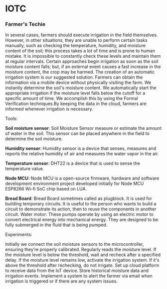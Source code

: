 # IOTC
### Farmer's Techie

In several cases, farmers should execute irrigation in the field themselves. However, in other situations, they are unable to perform certain tasks manually, such as checking the temperature, humidity, and moisture content of the soil; this process takes a lot of time and is prone to human mistake. It is impossible to constantly check these levels and maintain them at regular intervals. Certain approaches begin irrigation as soon as the soil moisture content falls; but, if an external event causes a fast increase in the moisture content, the crop may be harmed.
The creation of an automatic irrigation system is our suggested solution. Farmers can obtain the information via a mobile device without physically visiting the farm.
We instantly determine the soil's moisture content.
We automatically start the appropriate irrigation if the moisture level falls below the cutoff for a specific amount of time. We accomplish this by using the Formal Verification techniques.By keeping the data in the cloud, farmers are informed whenever irrigation is necessary.

Tools:

**Soil moisture sensor**: Soil Moisture Sensor measure or estimate the amount of water in the soil. This sensor can be placed anywhere in the field to determine the soil moisture.

**Humidity sensor**: Humidity sensor is a device that senses, measures and reports the relative humidity of air and measures the water vapor in the air.

**Temperature sensor**: DHT22 is a device that is used to sense the temperature value.

**Node MCU:** Node MCU is a open-source firmware, hardware and software development environment project developed initially for Node MCU ESP8266 Wi-fi SoC chip based on LUA.

**Bread Board**: Bread Board sometimes called as  plugblock. It is used for building temporary circuits. It is useful to the person who wants to build a circuit to demonstrate its action, then to reuse the components in another circuit.
Water motor: These pumps operate by using an electric motor to convert electrical energy into mechanical energy. They are designed to be fully submerged in the fluid that is being pumped.

Experiments:

Initially we connect the soil moisture sensors to the microcontroller, ensuring they’re properly calibrated.
Regularly reads the moisture level.
If the moisture level is below the threshold, wait and recheck after a specified delay.
If the moisture level remains low, activate the irrigation system. If it's above the threshold after rechecking, do not irrigate.
Set up  cloud platform to receive data from the IoT device. Store historical moisture data and irrigation events.
 Implement a system to alert the farmer via email when irrigation is triggered or if there are any system issues.









 






